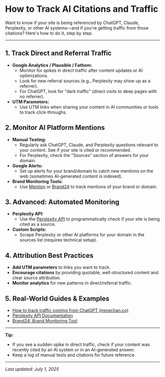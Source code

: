 # How to Track AI Citations and Traffic

Want to know if your site is being referenced by ChatGPT, Claude, Perplexity, or other AI systems—and if you're getting traffic from those citations? Here's how to do it, step by step.

---

## 1. Track Direct and Referral Traffic

- **Google Analytics / Plausible / Fathom:**
  - Monitor for spikes in direct traffic after content updates or AI optimizations.
  - Look for new referral sources (e.g., Perplexity may show up as a referrer).
  - For ChatGPT, look for "dark traffic" (direct visits to deep pages with no referrer).
- **UTM Parameters:**
  - Use UTM links when sharing your content in AI communities or tools to track click-throughs.

## 2. Monitor AI Platform Mentions

- **Manual Testing:**
  - Regularly ask ChatGPT, Claude, and Perplexity questions relevant to your content. See if your site is cited or recommended.
  - For Perplexity, check the "Sources" section of answers for your domain.
- **Google Alerts:**
  - Set up alerts for your brand/domain to catch new mentions on the web (sometimes AI-generated content is indexed).
- **Brand Monitoring Tools:**
  - Use [Mention](https://mention.com/) or [Brand24](https://brand24.com/) to track mentions of your brand or domain.

## 3. Advanced: Automated Monitoring

- **Perplexity API:**
  - Use the [Perplexity API](https://docs.perplexity.ai/) to programmatically check if your site is being cited as a source.
- **Custom Scripts:**
  - Scrape Perplexity or other AI platforms for your domain in the sources list (requires technical setup).

## 4. Attribution Best Practices

- **Add UTM parameters** to links you want to track.
- **Encourage citations** by providing quotable, well-structured content and clear source attribution.
- **Monitor analytics** for new patterns in direct/referral traffic.

## 5. Real-World Guides & Examples

- [How to track traffic coming from ChatGPT (irenechan.co)](https://irenechan.co/how-to-track-traffic-coming-from-chatgpt/)
- [Perplexity API Documentation](https://docs.perplexity.ai/)
- [Brand24: Brand Monitoring Tool](https://brand24.com/)

---

**Tip:**
- If you see a sudden spike in direct traffic, check if your content was recently cited by an AI system or in an AI-generated answer.
- Keep a log of manual tests and citations for future reference.

---

*Last updated: July 1, 2025* 